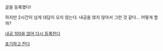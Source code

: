 글을 등록했다!

하지만 2시간이 넘게 대답이 오지 않는다. 내공을 얹지 않아서 그런 것 같다...
어떻게 할까?

[내공 100을 얹어 다시 등록한다](ask-add-100.md)

[포기하고 잔다](../marshmallow.md)
